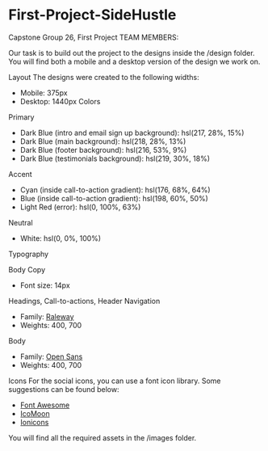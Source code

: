 # First-Project-SideHustle
Capstone Group 26, First Project
TEAM MEMBERS:

Our task is to build out the project to the designs inside the /design folder. You will find both a mobile and a desktop version of the design we work on.

Layout
The designs were created to the following widths:
- Mobile: 375px
- Desktop: 1440px
Colors

Primary
- Dark Blue (intro and email sign up background): hsl(217, 28%, 15%)
- Dark Blue (main background): hsl(218, 28%, 13%)
- Dark Blue (footer background): hsl(216, 53%, 9%)
- Dark Blue (testimonials background): hsl(219, 30%, 18%)

Accent
- Cyan (inside call-to-action gradient): hsl(176, 68%, 64%)
- Blue (inside call-to-action gradient): hsl(198, 60%, 50%)
- Light Red (error): hsl(0, 100%, 63%)

Neutral
- White: hsl(0, 0%, 100%)

Typography

Body Copy
- Font size: 14px

Headings, Call-to-actions, Header Navigation
- Family: [Raleway](https://fonts.google.com/specimen/Raleway)
- Weights: 400, 700

Body
- Family: [Open Sans](https://fonts.google.com/specimen/Open+Sans)
- Weights: 400, 700

Icons
For the social icons, you can use a font icon library. Some suggestions can be found below:
- [Font Awesome](https://fontawesome.com/)
- [IcoMoon](https://icomoon.io/)
- [Ionicons](https://ionicons.com/)


You will find all the required assets in the /images folder.
